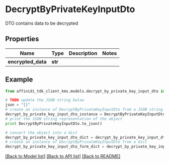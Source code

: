 # DecryptByPrivateKeyInputDto

DTO contains data to be decrypted

## Properties

| Name               | Type    | Description | Notes |
| ------------------ | ------- | ----------- | ----- |
| **encrypted_data** | **str** |             |

## Example

```python
from affinidi_tdk_client_kms.models.decrypt_by_private_key_input_dto import DecryptByPrivateKeyInputDto

# TODO update the JSON string below
json = "{}"
# create an instance of DecryptByPrivateKeyInputDto from a JSON string
decrypt_by_private_key_input_dto_instance = DecryptByPrivateKeyInputDto.from_json(json)
# print the JSON string representation of the object
print DecryptByPrivateKeyInputDto.to_json()

# convert the object into a dict
decrypt_by_private_key_input_dto_dict = decrypt_by_private_key_input_dto_instance.to_dict()
# create an instance of DecryptByPrivateKeyInputDto from a dict
decrypt_by_private_key_input_dto_form_dict = decrypt_by_private_key_input_dto.from_dict(decrypt_by_private_key_input_dto_dict)
```

[[Back to Model list]](../README.md#documentation-for-models) [[Back to API list]](../README.md#documentation-for-api-endpoints) [[Back to README]](../README.md)
